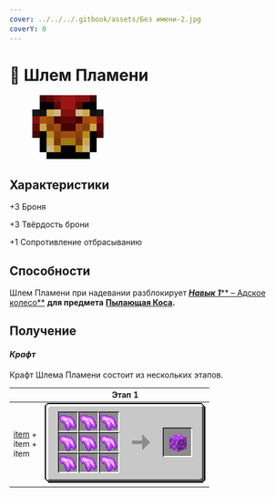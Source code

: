 ```yaml
---
cover: ../../../.gitbook/assets/Без имени-2.jpg
coverY: 0
---
```


# 🎩 Шлем Пламени



<figure><img src="../../../.gitbook/assets/image (4).png" alt=""><figcaption></figcaption></figure>

## Характеристики

\+3 Броня

\+3 Твёрдость брони

\+1 Сопротивление отбрасыванию

## Способности

Шлем Пламени при надевании разблокирует [_**Навык 1**_** – Адское колесо**](kosa-plameni.md#sposobnosti) **для предмета** [**Пылающая Коса**](kosa-plameni.md)**.**

## Получение

#### _Крафт_

Крафт Шлема Пламени состоит из нескольких этапов.

|                                                                                | Этап 1                                                                                                  |
| ------------------------------------------------------------------------------ | ------------------------------------------------------------------------------------------------------- |
| <p><a href="shlem-plameni.md#kharakteristiki">item</a> +<br>item +<br>item</p> | <img src="../../../.gitbook/assets/raw_pink_ore_block_result-x1.png" alt="Этап 1" data-size="original"> |
